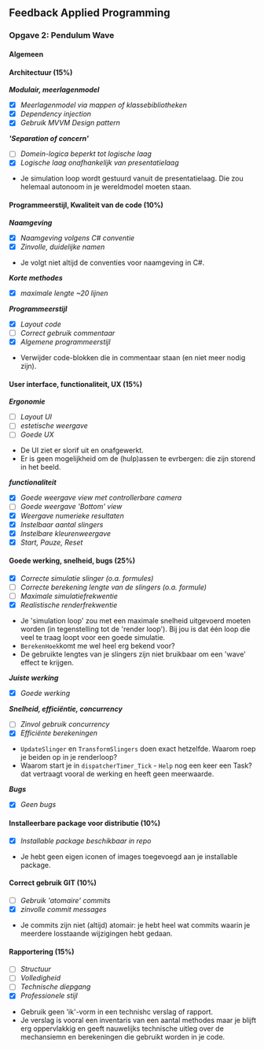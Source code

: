 
## Feedback Applied Programming

### Opgave 2: Pendulum Wave

#### Algemeen

#### Architectuur (15%)

***Modulair, meerlagenmodel***

- [x] *Meerlagenmodel via mappen of klassebibliotheken*
- [x] *Dependency injection*
- [x] *Gebruik  MVVM Design pattern*

***'Separation of concern'***

- [ ] *Domein-logica beperkt tot logische laag*
- [x] *Logische laag onafhankelijk van presentatielaag*

* Je simulation loop wordt gestuurd vanuit de presentatielaag. Die zou helemaal autonoom in je wereldmodel moeten staan.


#### Programmeerstijl, Kwaliteit van de code (10%)

***Naamgeving***

- [x] *Naamgeving volgens C# conventie*
- [x] *Zinvolle, duidelijke namen*

* Je volgt niet altijd de conventies voor naamgeving in C#.

***Korte methodes***

- [x] *maximale lengte ~20 lijnen*

***Programmeerstijl***

- [x] *Layout code*
- [ ] *Correct gebruik commentaar*
- [x] *Algemene programmeerstijl*

* Verwijder code-blokken die in commentaar staan (en niet meer nodig zijn).


#### User interface, functionaliteit, UX (15%) 

***Ergonomie***

- [ ] *Layout UI*
- [ ] *estetische weergave* 
- [ ] *Goede UX*

* De UI ziet er slorif uit en onafgewerkt.
* Er is geen mogelijkheid om de (hulp)assen te evrbergen: die zijn storend in het beeld.

***functionaliteit***

- [x] *Goede weergave view met controllerbare camera*
- [ ] *Goede weergave 'Bottom' view*
- [x] *Weergave numerieke resultaten*
- [x] *Instelbaar aantal slingers*
- [x] *Instelbare kleurenweergave*
- [x] *Start, Pauze, Reset*

#### Goede werking, snelheid, bugs (25%)

- [x] *Correcte simulatie slinger (o.a. formules)*
- [ ] *Correcte berekening lengte van de slingers (o.a. formule)*
- [ ] *Maximale simulatiefrekwentie*
- [x] *Realistische renderfrekwentie*

* Je 'simulation loop' zou met een maximale snelheid uitgevoerd moeten worden (in tegenstelling tot de 'render loop'). Bij jou is dat één loop die veel te traag loopt voor een goede simulatie.
* `BerekenHoek`komt me wel heel erg bekend voor?
* De gebruikte lengtes van je slingers zijn niet bruikbaar om een 'wave' effect te krijgen.

***Juiste werking***

- [x] *Goede werking*

***Snelheid, efficiëntie, concurrency***

- [ ] *Zinvol gebruik concurrency*
- [x] *Efficiënte berekeningen*

* `UpdateSlinger` en `TransformSlingers` doen exact hetzelfde. Waarom roep je beiden op in je renderloop?
* Waarom start je in `dispatcherTimer_Tick` - `Help` nog een keer een Task? dat vertraagt vooral de werking en heeft geen meerwaarde.

***Bugs***

- [x] *Geen bugs*

#### Installeerbare package voor distributie (10%)

- [x] *Installable package beschikbaar in repo*

* Je hebt geen eigen iconen of images toegevoegd aan je installable package.

#### Correct gebruik GIT (10%)

- [ ] *Gebruik 'atomaire' commits*
- [x] *zinvolle commit messages*

* Je commits zijn niet (altijd) atomair: je hebt heel wat commits waarin je meerdere losstaande wijzigingen hebt gedaan.


#### Rapportering (15%)

- [ ] *Structuur*
- [ ] *Volledigheid*
- [ ] *Technische diepgang*
- [x] *Professionele stijl*

* Gebruik geen 'ik'-vorm in een technishc verslag of rapport.
* Je verslag is vooral een inventaris van een aantal methodes maar je blijft erg oppervlakkig en geeft nauwelijks technische uitleg over de mechansiemn en berekeningen die gebruikt worden in je code.